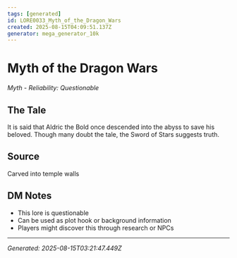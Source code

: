 ```yaml
---
tags: [generated]
id: LORE0033_Myth_of_the_Dragon_Wars
created: 2025-08-15T04:09:51.137Z
generator: mega_generator_10k
---
```

# Myth of the Dragon Wars

*Myth - Reliability: Questionable*

## The Tale
It is said that Aldric the Bold once descended into the abyss to save his beloved. Though many doubt the tale, the Sword of Stars suggests truth.

## Source
Carved into temple walls

## DM Notes
- This lore is questionable
- Can be used as plot hook or background information
- Players might discover this through research or NPCs

---
*Generated: 2025-08-15T03:21:47.449Z*
